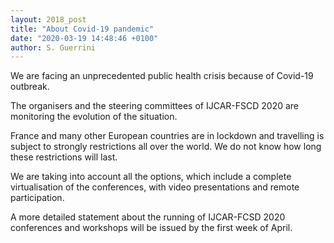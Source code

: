 ```yaml
---
layout: 2018_post
title: "About Covid-19 pandemic"
date: "2020-03-19 14:48:46 +0100"
author: S. Guerrini
---
```


We are facing an unprecedented public health crisis because of Covid-19 outbreak.

The organisers and the steering committees of IJCAR-FSCD 2020 are monitoring the evolution of the situation.

France and many other European countries are in lockdown and travelling is subject to strongly restrictions all over the world. We do not know how long these restrictions will last.

We are taking into account all the options, which include a complete virtualisation of the conferences, with video presentations and remote participation.

A more detailed statement about the running of IJCAR-FCSD 2020 conferences and workshops will be issued by the first week of April.
